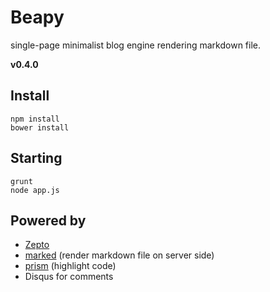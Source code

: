 Beapy
=====
single-page minimalist blog engine rendering markdown file.

__v0.4.0__

Install
-------
```
npm install
bower install
```

Starting
--------
```
grunt
node app.js
```

Powered by
----------
- [Zepto](https://github.com/madrobby/zepto)
- [marked](https://github.com/chjj/marked) (render markdown file on server side)
- [prism](https://github.com/LeaVerou/prism) (highlight code)
- Disqus for comments